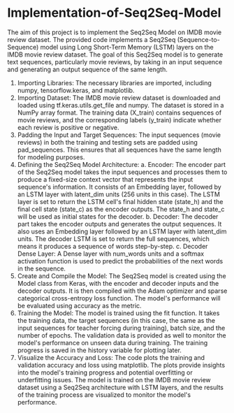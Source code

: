 # Implementation-of-Seq2Seq-Model
The aim of this project is to implement the Seq2Seq Model on IMDB movie review dataset.
The provided code implements a Seq2Seq (Sequence-to-Sequence) model using Long Short-Term Memory (LSTM) layers on the IMDB movie review dataset. The goal of this Seq2Seq model is to generate text sequences, particularly movie reviews, by taking in an input sequence and generating an output sequence of the same length.
1.	Importing Libraries: The necessary libraries are imported, including numpy, tensorflow.keras, and matplotlib.
2.	Importing Dataset: The IMDB movie review dataset is downloaded and loaded using tf.keras.utils.get_file and numpy. The dataset is stored in a NumPy array format. The training data (X_train) contains sequences of movie reviews, and the corresponding labels (y_train) indicate whether each review is positive or negative.
3.	Padding the Input and Target Sequences: The input sequences (movie reviews) in both the training and testing sets are padded using pad_sequences. This ensures that all sequences have the same length for modeling purposes.
4.	Defining the Seq2Seq Model Architecture:
a. Encoder: The encoder part of the Seq2Seq model takes the input sequences and processes them to produce a fixed-size context vector that represents the input sequence's information. It consists of an Embedding layer, followed by an LSTM layer with latent_dim units (256 units in this case). The LSTM layer is set to return the LSTM cell's final hidden state (state_h) and the final cell state (state_c) as the encoder outputs. The state_h and state_c will be used as initial states for the decoder.
b. Decoder: The decoder part takes the encoder outputs and generates the output sequences. It also uses an Embedding layer followed by an LSTM layer with latent_dim units. The decoder LSTM is set to return the full sequences, which means it produces a sequence of words step-by-step.
c. Decoder Dense Layer: A Dense layer with num_words units and a softmax activation function is used to predict the probabilities of the next words in the sequence.
5.	Create and Compile the Model: The Seq2Seq model is created using the Model class from Keras, with the encoder and decoder inputs and the decoder outputs. It is then compiled with the Adam optimizer and sparse categorical cross-entropy loss function. The model's performance will be evaluated using accuracy as the metric.
6.	Training the Model: The model is trained using the fit function. It takes the training data, the target sequences (in this case, the same as the input sequences for teacher forcing during training), batch size, and the number of epochs. The validation data is provided as well to monitor the model's performance on unseen data during training. The training progress is saved in the history variable for plotting later.
7.	Visualize the Accuracy and Loss: The code plots the training and validation accuracy and loss using matplotlib. The plots provide insights into the model's training progress and potential overfitting or underfitting issues.
The model is trained on the IMDB movie review dataset using a Seq2Seq architecture with LSTM layers, and the results of the training process are visualized to monitor the model's performance.
